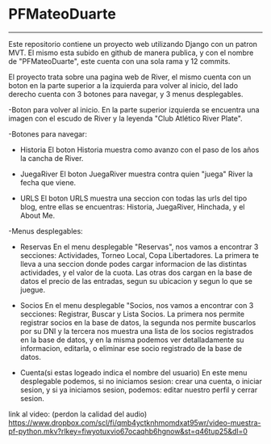 
# PFMateoDuarte
---
Este repositorio contiene un proyecto web utilizando Django con un patron MVT. El mismo esta subido en github de manera publica, y con el nombre de "PFMateoDuarte", este cuenta con una sola rama y 12 commits.

El proyecto trata sobre una pagina web de River, el mismo cuenta con un boton en la parte superior a la izquierda para volver al inicio, del lado derecho cuenta con 3 botones para navegar, y 3 menus desplegables.

-Boton para volver al inicio.
En la parte superior izquierda se encuentra una imagen con el escudo de River y la leyenda "Club Atlético River Plate".

-Botones para navegar:

- Historia
El boton Historia muestra como avanzo con el paso de los años la cancha de River.

- JuegaRiver
El boton JuegaRiver muestra contra quien "juega" River la fecha que viene.

- URLS
El boton URLS muestra una seccion con todas las urls del tipo blog, entre ellas se encuentras: Historia, JuegaRiver, Hinchada, y el About Me.

-Menus desplegables:

- Reservas
En el menu desplegable "Reservas", nos vamos a encontrar 3 secciones: Actividades, Torneo Local, Copa Libertadores. La primera te lleva a una seccion donde podes cargar informacion de las distintas actividades, y el valor de la cuota. Las otras dos cargan en la base de datos el precio de las entradas, segun su ubicacion y segun lo que se juegue.

- Socios
En el menu desplegable "Socios, nos vamos a encontrar con 3 secciones: Registrar,  Buscar y Lista Socios. La primera nos permite registrar socios en la base de datos, la segunda nos permite buscarlos por su DNI y la tercera nos muestra una lista de los socios registrados en la base de datos, y en la misma podemos ver detalladamente su informacion, editarla, o eliminar ese socio registrado de la base de datos.

- Cuenta(si estas logeado indica el nombre del usuario)
En este menu desplegable podemos, si no iniciamos sesion: crear una cuenta, o iniciar sesion, y si ya iniciamos sesion, podemos: editar nuestro perfil y cerrar sesion.

link al video: (perdon la calidad del audio)
https://www.dropbox.com/scl/fi/qmb4yctknhmomdxat95wr/video-muestra-pf-python.mkv?rlkey=fiwyotuxvio67ocaqhb6hgnow&st=q46tup25&dl=0
